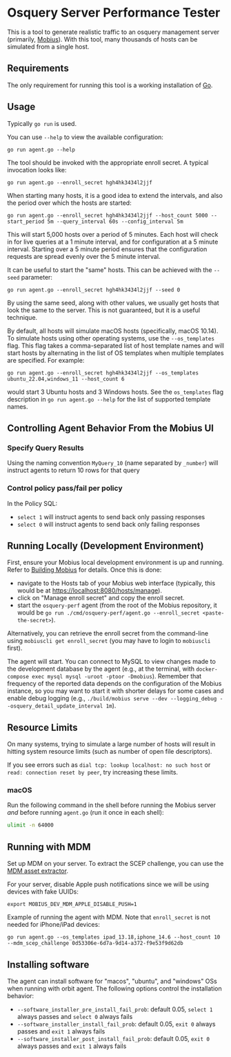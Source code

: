 # Osquery Server Performance Tester

This is a tool to generate realistic traffic to an osquery
management server (primarily, [Mobius](https://github.com/notawar/mobius)). With
this tool, many thousands of hosts can be simulated from a single host.

## Requirements

The only requirement for running this tool is a working installation of
[Go](https://golang.org/doc/install).

## Usage

Typically `go run` is used.

You can use `--help` to view the available configuration:

```
go run agent.go --help
```

The tool should be invoked with the appropriate enroll secret. A typical
invocation looks like:

```
go run agent.go --enroll_secret hgh4hk3434l2jjf
```

When starting many hosts, it is a good idea to extend the intervals, and also
the period over which the hosts are started:

```
go run agent.go --enroll_secret hgh4hk3434l2jjf --host_count 5000 --start_period 5m --query_interval 60s --config_interval 5m
```

This will start 5,000 hosts over a period of 5 minutes. Each host will check in
for live queries at a 1 minute interval, and for configuration at a 5 minute
interval. Starting over a 5 minute period ensures that the configuration
requests are spread evenly over the 5 minute interval.

It can be useful to start the "same" hosts. This can be achieved with the
`--seed` parameter:

```
go run agent.go --enroll_secret hgh4hk3434l2jjf --seed 0
```

By using the same seed, along with other values, we usually get hosts that look
the same to the server. This is not guaranteed, but it is a useful technique.

By default, all hosts will simulate macOS hosts (specifically, macOS 10.14). To simulate hosts using other operating systems, use the `--os_templates` flag. This flag takes a comma-separated list of host template names and will start hosts by alternating in the list of OS templates when multiple templates are specified. For example:

```
go run agent.go --enroll_secret hgh4hk3434l2jjf --os_templates ubuntu_22.04,windows_11 --host_count 6
```

would start 3 Ubuntu hosts and 3 Windows hosts. See the `os_templates` flag description in `go run agent.go --help` for the list of supported template names.

## Controlling Agent Behavior From the Mobius UI

### Specify Query Results

Using the naming convention `MyQuery_10` (name separated by `_number`) will instruct agents to
return 10 rows for that query

### Control policy pass/fail per policy

In the Policy SQL:

- `select 1` will instruct agents to send back only passing responses
- `select 0` will instruct agents to send back only failing responses

## Running Locally (Development Environment)

First, ensure your Mobius local development environment is up and running. Refer to [Building Mobius](../../docs/Contributing/getting-started/building-mobius.md) for details. Once this is done:

- navigate to the Hosts tab of your Mobius web interface (typically, this would be at <https://localhost:8080/hosts/manage>).
- click on "Manage enroll secret" and copy the enroll secret.
- start the `osquery-perf` agent (from the root of the Mobius repository, it would be `go run ./cmd/osquery-perf/agent.go --enroll_secret <paste-the-secret>`).

Alternatively, you can retrieve the enroll secret from the command-line using `mobiuscli get enroll_secret` (you may have to login to `mobiuscli` first).

The agent will start. You can connect to MySQL to view changes made to the development database by the agent (e.g., at the terminal, with `docker-compose exec mysql mysql -uroot -ptoor -Dmobius`). Remember that frequency of the reported data depends on the configuration of the Mobius instance, so you may want to start it with shorter delays for some cases and enable debug logging (e.g., `./build/mobius serve --dev --logging_debug --osquery_detail_update_interval 1m`).

## Resource Limits

On many systems, trying to simulate a large number of hosts will result in hitting system resource limits (such as number of open file descriptors).

If you see errors such as `dial tcp: lookup localhost: no such host` or `read: connection reset by peer`, try increasing these limits.

### macOS

Run the following command in the shell before running the Mobius server _and_ before running `agent.go` (run it once in each shell):

``` sh
ulimit -n 64000
```

## Running with MDM

Set up MDM on your server. To extract the SCEP challenge, you can use the [MDM asset extractor](https://github.com/notawar/mobiuset/tree/main/tools/mdm/assets).

For your server, disable Apple push notifications since we will be using devices with fake UUIDs:

```
export MOBIUS_DEV_MDM_APPLE_DISABLE_PUSH=1
```

Example of running the agent with MDM. Note that `enroll_secret` is not needed for iPhone/iPad devices:

```
go run agent.go --os_templates ipad_13.18,iphone_14.6 --host_count 10 --mdm_scep_challenge 0d53306e-6d7a-9d14-a372-f9e53f9d62db
```

## Installing software

The agent can install software for "macos", "ubuntu", and "windows" OSs when running with orbit agent. The following options control the installation behavior:

- `--software_installer_pre_install_fail_prob`: default 0.05, `select 1` always passes and `select 0` always fails
- `--software_installer_install_fail_prob`: default 0.05, `exit 0` always passes and `exit 1` always fails
- `--software_installer_post_install_fail_prob`: default 0.05, `exit 0` always passes and `exit 1` always fails

